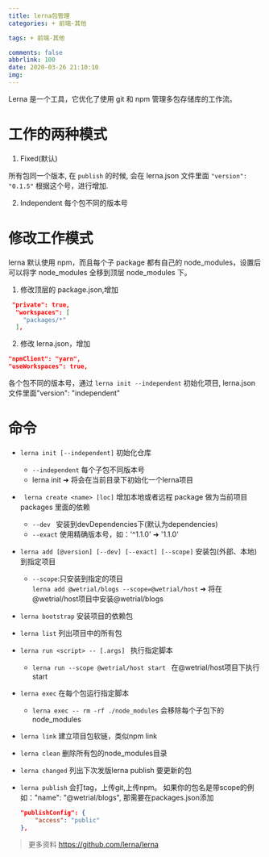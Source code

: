 ```yaml
---
title: lerna包管理
categories: + 前端-其他

tags: + 前端-其他

comments: false
abbrlink: 100
date: 2020-03-26 21:10:10
img:
---
```


Lerna 是一个工具，它优化了使用 git 和 npm 管理多包存储库的工作流。

# 工作的两种模式

1. Fixed(默认)

所有包同一个版本, 在 `publish` 的时候, 会在 lerna.json 文件里面 `"version": "0.1.5"` 根据这个号，进行增加.

2. Independent
每个包不同的版本号

# 修改工作模式

lerna 默认使用 npm，而且每个子 package 都有自己的 node_modules，设置后可以将字 node_modules 全移到顶层 node_modules 下。

1. 修改顶层的 package.json,增加

```json
 "private": true,
  "workspaces": [
    "packages/*"
  ],
```

2. 修改 lerna.json，增加

```json
"npmClient": "yarn",
"useWorkspaces": true,
```

各个包不同的版本号，通过 `lerna init --independent` 初始化项目, lerna.json 文件里面"version": "independent"

# 命令
* `lerna init [--independent]`
    初始化仓库
    - `--independent` 每个子包不同版本号  
    - lerna init ➜ 将会在当前目录下初始化一个lerna项目
* ` lerna create <name> [loc]`
    增加本地或者远程 package 做为当前项目 packages 里面的依赖  
    - `--dev ` 安装到devDependencies下(默认为dependencies)  
    - `--exact` 使用精确版本号，如：'^1.1.0' ➜ '1.1.0'  

* `lerna add [@version] [--dev] [--exact] [--scope]` 安装包(外部、本地)到指定项目    
    - `--scope`:只安装到指定的项目  
    `lerna add @wetrial/blogs --scope=@wetrial/host` ➜ 将在@wetrial/host项目中安装@wetrial/blogs

* `lerna bootstrap` 安装项目的依赖包

* `lerna list` 列出项目中的所有包

* `lerna run <script> -- [.args] ` 执行指定脚本
    - `lerna run --scope @wetrial/host start ` 在@wetrial/host项目下执行start

* `lerna exec` 在每个包运行指定脚本
    - `lerna exec -- rm -rf ./node_modules`  会移除每个子包下的node_modules 

* `lerna link` 建立项目包软链，类似npm link

* `lerna clean`  删除所有包的node_modules目录

* `lerna changed` 列出下次发版lerna publish 要更新的包

* `lerna publish` 会打tag，上传git,上传npm。 如果你的包名是带scope的例如："name": "@wetrial/blogs", 那需要在packages.json添加
    ``` json
    "publishConfig": {
        "access": "public"
    },
    ```

> 更多资料 https://github.com/lerna/lerna